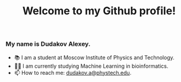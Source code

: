 <div id="header" align="center">
   <h1> Welcome to my Github profile! <h1>
   <img scr='https://media.giphy.com/media/l3q2zVr6cu95nF6O4/giphy.gif'/>
</div>

### My name is Dudakov Alexey. 
- 📚 I am a student at Moscow Institute of Physics and Technology.
- 👨‍💻 I am currently studying Machine Learning in bioinformatics.
- 📫 How to reach me: dudakov.a@phystech.edu.
